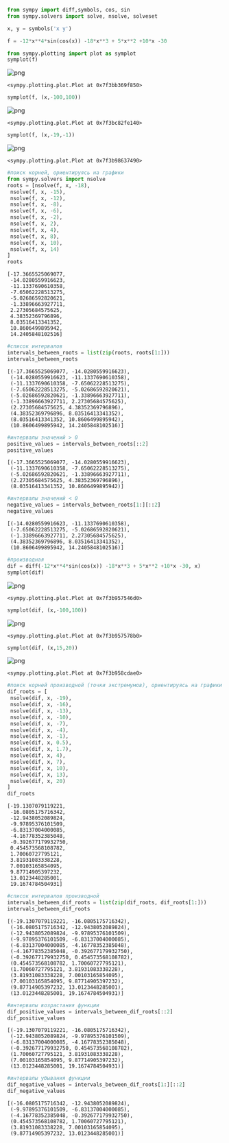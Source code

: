 ```python
from sympy import diff,symbols, cos, sin
from sympy.solvers import solve, nsolve, solveset
```


```python
x, y = symbols('x y')
```


```python
f = -12*x**4*sin(cos(x)) -18*x**3 + 5*x**2 +10*x -30

```


```python
from sympy.plotting import plot as symplot
symplot(f)
```


    
![png](output_3_0.png)
    





    <sympy.plotting.plot.Plot at 0x7f3bb369f850>




```python
symplot(f, (x,-100,100))
```


    
![png](output_4_0.png)
    





    <sympy.plotting.plot.Plot at 0x7f3bc82fe140>




```python
symplot(f, (x,-19,-1))
```


    
![png](output_5_0.png)
    





    <sympy.plotting.plot.Plot at 0x7f3b98637490>




```python
#поиск корней, ориентируясь на графики
from sympy.solvers import nsolve
roots = [nsolve(f, x, -18),
 nsolve(f, x, -15),
 nsolve(f, x, -12),
 nsolve(f, x, -8),
 nsolve(f, x, -6),
 nsolve(f, x, -2),
 nsolve(f, x, 2),
 nsolve(f, x, 4),
 nsolve(f, x, 8),
 nsolve(f, x, 10),
 nsolve(f, x, 14)
]
roots
```




    [-17.3665525069077,
     -14.0280559916623,
     -11.1337690610358,
     -7.65062228513275,
     -5.02686592820621,
     -1.33896663927711,
     2.27305684575625,
     4.38352369796896,
     8.03516413341352,
     10.8606499895942,
     14.2405848102516]




```python
#список интервалов
intervals_between_roots = list(zip(roots, roots[1:]))
intervals_between_roots
```




    [(-17.3665525069077, -14.0280559916623),
     (-14.0280559916623, -11.1337690610358),
     (-11.1337690610358, -7.65062228513275),
     (-7.65062228513275, -5.02686592820621),
     (-5.02686592820621, -1.33896663927711),
     (-1.33896663927711, 2.27305684575625),
     (2.27305684575625, 4.38352369796896),
     (4.38352369796896, 8.03516413341352),
     (8.03516413341352, 10.8606499895942),
     (10.8606499895942, 14.2405848102516)]




```python
#интервалы значений > 0
positive_values = intervals_between_roots[::2]
positive_values
```




    [(-17.3665525069077, -14.0280559916623),
     (-11.1337690610358, -7.65062228513275),
     (-5.02686592820621, -1.33896663927711),
     (2.27305684575625, 4.38352369796896),
     (8.03516413341352, 10.8606499895942)]




```python
#интервалы значений < 0
negative_values = intervals_between_roots[1:][::2]
negative_values
```




    [(-14.0280559916623, -11.1337690610358),
     (-7.65062228513275, -5.02686592820621),
     (-1.33896663927711, 2.27305684575625),
     (4.38352369796896, 8.03516413341352),
     (10.8606499895942, 14.2405848102516)]




```python
#производная
dif = diff(-12*x**4*sin(cos(x)) -18*x**3 + 5*x**2 +10*x -30, x)
symplot(dif)
```


    
![png](output_10_0.png)
    





    <sympy.plotting.plot.Plot at 0x7f3b957546d0>




```python
symplot(dif, (x,-100,100))
```


    
![png](output_11_0.png)
    





    <sympy.plotting.plot.Plot at 0x7f3b957578b0>




```python
symplot(dif, (x,15,20))
```


    
![png](output_12_0.png)
    





    <sympy.plotting.plot.Plot at 0x7f3b958cdae0>




```python
#поиск корней производной (точки экстремумов), ориентируясь на графики
dif_roots = [
 nsolve(dif, x, -19),
 nsolve(dif, x, -16),
 nsolve(dif, x, -13),
 nsolve(dif, x, -10),
 nsolve(dif, x, -7),
 nsolve(dif, x, -4),
 nsolve(dif, x, -1),
 nsolve(dif, x, 0.5),
 nsolve(dif, x, 1.7),
 nsolve(dif, x, 4),
 nsolve(dif, x, 7),
 nsolve(dif, x, 10),
 nsolve(dif, x, 13),
 nsolve(dif, x, 20)
]
dif_roots
```




    [-19.1307079119221,
     -16.0805175716342,
     -12.9438052089824,
     -9.97895376101509,
     -6.83137004000085,
     -4.16778352385048,
     -0.392677179932750,
     0.454573568108782,
     1.70060727795121,
     3.81931083338228,
     7.00103165854095,
     9.87714905397232,
     13.0123448285001,
     19.1674784504931]




```python
#список интервалов производной
intervals_between_dif_roots = list(zip(dif_roots, dif_roots[1:]))
intervals_between_dif_roots
```




    [(-19.1307079119221, -16.0805175716342),
     (-16.0805175716342, -12.9438052089824),
     (-12.9438052089824, -9.97895376101509),
     (-9.97895376101509, -6.83137004000085),
     (-6.83137004000085, -4.16778352385048),
     (-4.16778352385048, -0.392677179932750),
     (-0.392677179932750, 0.454573568108782),
     (0.454573568108782, 1.70060727795121),
     (1.70060727795121, 3.81931083338228),
     (3.81931083338228, 7.00103165854095),
     (7.00103165854095, 9.87714905397232),
     (9.87714905397232, 13.0123448285001),
     (13.0123448285001, 19.1674784504931)]




```python
#интервалы возрастания функции
dif_positive_values = intervals_between_dif_roots[::2]
dif_positive_values
```




    [(-19.1307079119221, -16.0805175716342),
     (-12.9438052089824, -9.97895376101509),
     (-6.83137004000085, -4.16778352385048),
     (-0.392677179932750, 0.454573568108782),
     (1.70060727795121, 3.81931083338228),
     (7.00103165854095, 9.87714905397232),
     (13.0123448285001, 19.1674784504931)]




```python
#интервалы убывания функции
dif_negative_values = intervals_between_dif_roots[1:][::2]
dif_negative_values
```




    [(-16.0805175716342, -12.9438052089824),
     (-9.97895376101509, -6.83137004000085),
     (-4.16778352385048, -0.392677179932750),
     (0.454573568108782, 1.70060727795121),
     (3.81931083338228, 7.00103165854095),
     (9.87714905397232, 13.0123448285001)]


